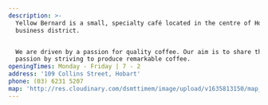```yaml
---
description: >-
  Yellow Bernard is a small, specialty café located in the centre of Hobart's
  business district.


  We are driven by a passion for quality coffee. Our aim is to share that
  passion by striving to produce remarkable coffee.
openingTimes: Monday - Friday | 7 - 2
address: '109 Collins Street, Hobart'
phone: (03) 6231 5207
map: 'http://res.cloudinary.com/dsmttimem/image/upload/v1635813150/map_orzf6i.png'
---
```


